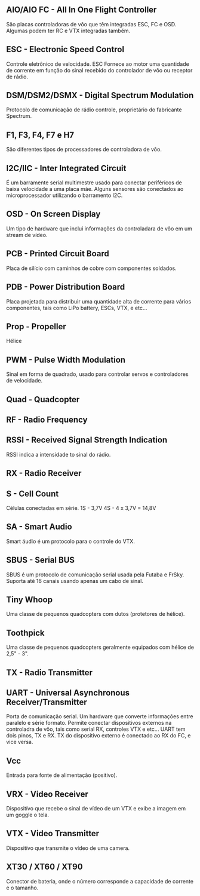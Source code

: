 ## AIO/AIO FC - All In One Flight Controller
São placas controladoras de vôo que têm integradas ESC, FC e OSD.
Algumas podem ter RC e VTX integradas também.

## ESC - Electronic Speed Control
Controle eletrônico de velocidade.
ESC Fornece ao motor uma quantidade de corrente em função do sinal recebido do controlador de vôo ou receptor de rádio.

## DSM/DSM2/DSMX - Digital Spectrum Modulation
Protocolo de comunicação de rádio controle, proprietário do fabricante Spectrum.

## F1, F3, F4, F7 e H7
São diferentes tipos de processadores de controladora de vôo.

## I2C/IIC - Inter Integrated Circuit
É um barramente serial multimestre usado para conectar periféricos de baixa velocidade a uma placa mãe.
Alguns sensores são conectados ao microprocessador utilizando o barramento I2C.

## OSD - On Screen Display
Um tipo de hardware que inclui informações da controladara de vôo em um stream de vídeo.

## PCB - Printed Circuit Board
Placa de silício com caminhos de cobre com componentes soldados.

## PDB - Power Distribution Board
Placa projetada para distribuir uma quantidade alta de corrente para vários componentes, tais como LiPo battery, ESCs, VTX, e etc...

## Prop - Propeller
Hélice

## PWM - Pulse Width Modulation
Sinal em forma de quadrado, usado para controlar servos e controladores de velocidade.

## Quad - Quadcopter

## RF - Radio Frequency

## RSSI - Received Signal Strength Indication
RSSI indica a intensidade to sinal do rádio.

## RX - Radio Receiver

## S - Cell Count
Células conectadas em série.
1S - 3,7V
4S - 4 x 3,7V = 14,8V

## SA - Smart Audio
Smart áudio é um protocolo para o controle do VTX.

## SBUS - Serial BUS
SBUS é um protocolo de comunicação serial usada pela Futaba e FrSky.
Suporta até 16 canais usando apenas um cabo de sinal.

## Tiny Whoop
Uma classe de pequenos quadcopters com dutos (protetores de hélice).

## Toothpick
Uma classe de pequenos quadcopters geralmente equipados com hélice de 2,5" - 3".

## TX - Radio Transmitter

## UART - Universal Asynchronous Receiver/Transmitter
Porta de comunicação serial.
Um hardware que converte informações entre paralelo e série formato.
Permite conectar dispositivos externos na controladra de vôo, tais como serial RX, controles VTX e etc...
UART tem dois pinos, TX e RX.
TX do dispositivo externo é conectado ao RX do FC, e vice versa.

## Vcc 
Entrada para fonte de alimentação (positivo).

## VRX - Video Receiver
Dispositívo que recebe o sinal de vídeo de um VTX e exibe a imagem em um goggle o tela.

## VTX - Video Transmitter
Dispositívo que transmite o vídeo de uma camera.

## XT30 / XT60 / XT90
Conector de bateria, onde o número corresponde a capacidade de corrente e o tamanho.
